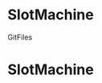 # SlotMachine
GitFiles
<h1>SlotMachine</h1>
<a href="tankready.github.io/SlotMachine/SlotMachineWithLink"></a>
